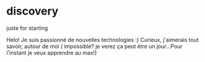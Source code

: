 # discovery
juste for starting

Helo!
Je suis passionné de nouvelles technologies :) 
Curieux, j'aimerais tout savoir, autour de moi ( impossible? je verez ça peut étre un jour...Pour l'instant je veux apprendre au max!)
